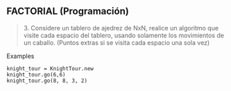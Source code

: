 ## FACTORIAL (Programación)

>3.­ Considere un tablero de ajedrez de NxN, realice un algoritmo que visite cada espacio del tablero, usando solamente los movimientos de un caballo. (Puntos extras si se visita cada espacio una sola vez)

Examples

```
knight_tour = KnightTour.new
knight_tour.go(6,6)
knight_tour.go(8, 8, 3, 2)
```